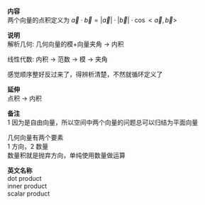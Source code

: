 **内容**  
两个向量的点积定义为 $\vec a\cdot\vec b=|\vec a|\cdot|\vec b|\cdot\cos<\vec a,\vec b>$  
  
**说明**  
解析几何: 几何向量的模+向量夹角 $\to$ 内积  
  
线性代数: 内积 $\to$ 范数 $\to$ 模 $\to$ 夹角  
  
感觉顺序整好反过来了，得辨析清楚，不然就循环定义了  
  
**延伸**  
点积 $\to$ 内积  
  
**备注**  
1 因为是自由向量，所以空间中两个向量的问题总可以归结为平面向量  
  
几何向量有两个要素  
1 方向，2 数量  
数量积就是抛弃方向，单纯使用数量做运算  
  
**英文名称**  
dot product  
inner product  
scalar product  
